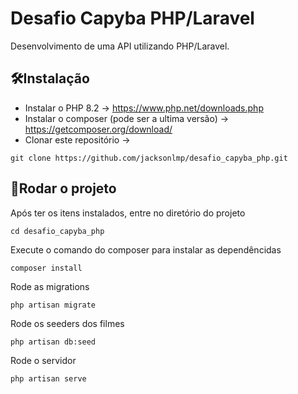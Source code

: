 # Desafio Capyba PHP/Laravel

Desenvolvimento de uma API utilizando PHP/Laravel.

## 🛠️Instalação 

- Instalar o PHP 8.2 -> https://www.php.net/downloads.php
- Instalar o composer (pode ser a ultima versão) -> https://getcomposer.org/download/
- Clonar este repositório ->
```
git clone https://github.com/jacksonlmp/desafio_capyba_php.git
```

## 🛞Rodar o projeto
Após ter os itens instalados, entre no diretório do projeto
```
cd desafio_capyba_php
```
Execute o comando do composer para instalar as dependêncidas
```
composer install
```
Rode as migrations
```
php artisan migrate
```
Rode os seeders dos filmes
```
php artisan db:seed
```
Rode o servidor
```
php artisan serve
```


